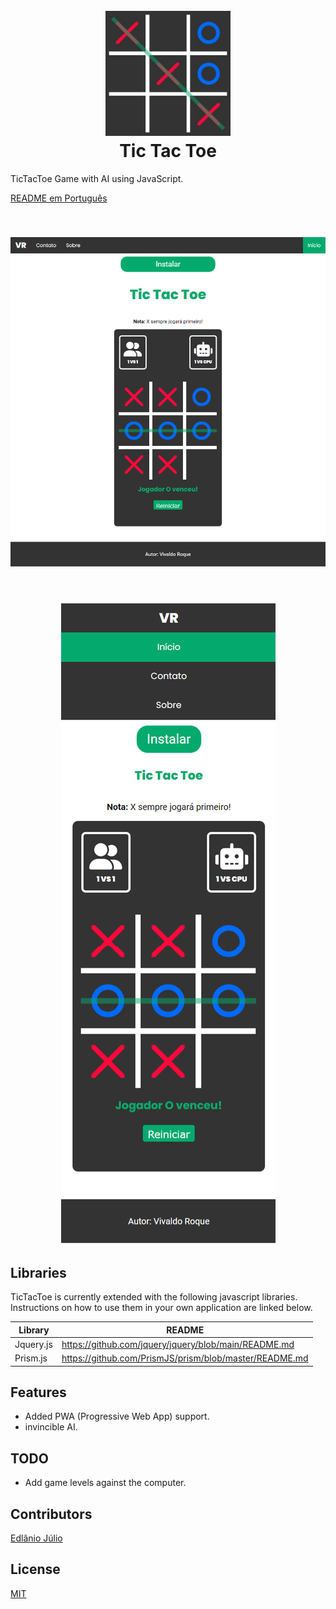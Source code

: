 <h1 align="center">
  <br>
  <a href="https://vivaldo-roque.github.io/TicTacToe/"><img src="https://github.com/Vivaldo-Roque/TicTacToe/blob/master/imgs/favicon/android-chrome-512x512.png" alt="Tic Tac Toe" width="200"></a>
  <br>
  Tic Tac Toe
  <br>
</h1>

TicTacToe Game with AI using JavaScript.

[README em Português](README_PT.md)

<h2 align="center">
  <br>
  <a href="https://vivaldo-roque.github.io/TicTacToe/"><img src="https://github.com/Vivaldo-Roque/TicTacToe/blob/master/imgs/showcase1.png" alt="Dektop/Tablet"></a>
  <br>
</h2>

<h2 align="center">
  <br>
  <a href="https://vivaldo-roque.github.io/TicTacToe/"><img src="https://github.com/Vivaldo-Roque/TicTacToe/blob/master/imgs/showcase2.png" alt="Phone"></a>
  <br>
</h2>

## Libraries

TicTacToe is currently extended with the following javascript libraries.
Instructions on how to use them in your own application are linked below.

| Library | README |
| ------ | ------ |
| Jquery.js | https://github.com/jquery/jquery/blob/main/README.md |
| Prism.js | https://github.com/PrismJS/prism/blob/master/README.md |

## Features

- Added PWA (Progressive Web App) support.
- invincible AI.

## TODO

- Add game levels against the computer.

## Contributors
[Edlânio Júlio](https://github.com/EdlanioJ)

## License

[MIT](LICENSE)
